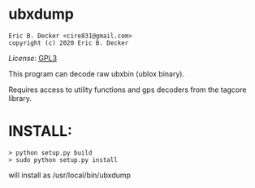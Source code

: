 ubxdump
=======

    Eric B. Decker <cire831@gmail.com>
    copyright (c) 2020 Eric B. Decker

*License*: [GPL3](https://opensource.org/licenses/GPL-3.0)

This program can decode raw ubxbin (ublox binary).

Requires access to utility functions and gps decoders from the tagcore
library.

INSTALL:
========

    > python setup.py build
    > sudo python setup.py install

will install as /usr/local/bin/ubxdump
